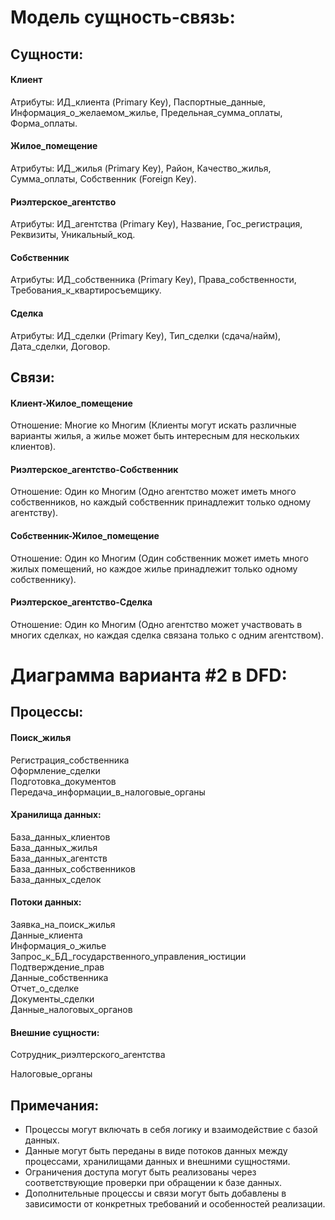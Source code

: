 # Модель сущность-связь:

## Сущности:
#### Клиент
Атрибуты: ИД_клиента (Primary Key), Паспортные_данные, Информация_о_желаемом_жилье, Предельная_сумма_оплаты, Форма_оплаты.   
#### Жилое_помещение
Атрибуты: ИД_жилья (Primary Key), Район, Качество_жилья, Сумма_оплаты, Собственник (Foreign Key).   
#### Риэлтерское_агентство
Атрибуты: ИД_агентства (Primary Key), Название, Гос_регистрация, Реквизиты, Уникальный_код.   
#### Собственник
Атрибуты: ИД_собственника (Primary Key), Права_собственности, Требования_к_квартиросъемщику.   
#### Сделка
Атрибуты: ИД_сделки (Primary Key), Тип_сделки (сдача/найм), Дата_сделки, Договор.   


## Связи:
#### Клиент-Жилое_помещение
Отношение: Многие ко Многим (Клиенты могут искать различные варианты жилья, а жилье может быть интересным для нескольких клиентов).   
#### Риэлтерское_агентство-Собственник
Отношение: Один ко Многим (Одно агентство может иметь много собственников, но каждый собственник принадлежит только одному агентству).   
#### Собственник-Жилое_помещение
Отношение: Один ко Многим (Один собственник может иметь много жилых помещений, но каждое жилье принадлежит только одному собственнику).   
#### Риэлтерское_агентство-Сделка
Отношение: Один ко Многим (Одно агентство может участвовать в многих сделках, но каждая сделка связана только с одним агентством).   

# Диаграмма варианта #2 в DFD:

## Процессы:

#### Поиск_жилья
Регистрация_собственника   
Оформление_сделки   
Подготовка_документов   
Передача_информации_в_налоговые_органы   

#### Хранилища данных:
База_данных_клиентов   
База_данных_жилья   
База_данных_агентств   
База_данных_собственников   
База_данных_сделок   

#### Потоки данных:
Заявка_на_поиск_жилья   
Данные_клиента   
Информация_о_жилье   
Запрос_к_БД_государственного_управления_юстиции   
Подтверждение_прав   
Данные_собственника   
Отчет_о_сделке   
Документы_сделки   
Данные_налоговых_органов   

#### Внешние сущности:
Сотрудник_риэлтерского_агентства   

Налоговые_органы    

## Примечания:
 - Процессы могут включать в себя логику и взаимодействие с базой данных.
 - Данные могут быть переданы в виде потоков данных между процессами, хранилищами данных и внешними сущностями.
 - Ограничения доступа могут быть реализованы через соответствующие проверки при обращении к базе данных.
 - Дополнительные процессы и связи могут быть добавлены в зависимости от конкретных требований и особенностей реализации.
